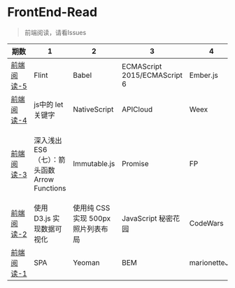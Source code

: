 # FrontEnd-Read
>前端阅读，请看Issues

|期数|1|2|3|4|5|6|
|---|---|---|---|---|---|---|
|[前端阅读-5](https://github.com/ckinmind/FrontEnd-Read/issues/5) |Flint |Babel |ECMAScript 2015/ECMAScript 6 |Ember.js |JSX |polyfill |
|[前端阅读-4](https://github.com/ckinmind/FrontEnd-Read/issues/4) |js中的 let关键字 |NativeScript | APICloud|Weex |Jade | SASS|
|[前端阅读-3](https://github.com/ckinmind/FrontEnd-Read/issues/3) |深入浅出ES6（七）：箭头函数 Arrow Functions |Immutable.js|Promise | FP|掘金 | 使用 Three.js 的 3D 制作动画场景：飞行者|
|[前端阅读-2](https://github.com/ckinmind/FrontEnd-Read/issues/2) |使用 D3.js 实现数据可视化 |使用纯 CSS 实现 500px 照片列表布局 | JavaScript 秘密花园|CodeWars |caniuse |You-Dont-Know-JS |Taobao FED|
|[前端阅读-1](https://github.com/ckinmind/FrontEnd-Read/issues/1)|SPA | Yeoman | BEM | marionetteJS | Backbone.js | Zepto.js|
